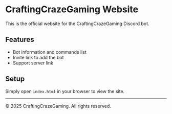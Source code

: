 # CraftingCrazeGaming Website

This is the official website for the CraftingCrazeGaming Discord bot.  

## Features
- Bot information and commands list  
- Invite link to add the bot  
- Support server link  

## Setup
Simply open `index.html` in your browser to view the site.  

---
© 2025 CraftingCrazeGaming. All rights reserved.
